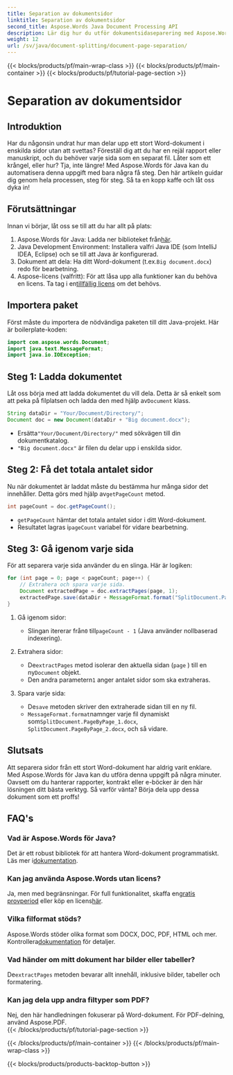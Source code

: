 ```yaml
---
title: Separation av dokumentsidor
linktitle: Separation av dokumentsidor
second_title: Aspose.Words Java Document Processing API
description: Lär dig hur du utför dokumentsidaseparering med Aspose.Words för Java. Den här omfattande guiden ger steg-för-steg-instruktioner och källkod för effektiv dokumentbehandling.
weight: 12
url: /sv/java/document-splitting/document-page-separation/
---
```


{{< blocks/products/pf/main-wrap-class >}}
{{< blocks/products/pf/main-container >}}
{{< blocks/products/pf/tutorial-page-section >}}

# Separation av dokumentsidor

## Introduktion

Har du någonsin undrat hur man delar upp ett stort Word-dokument i enskilda sidor utan att svettas? Föreställ dig att du har en rejäl rapport eller manuskript, och du behöver varje sida som en separat fil. Låter som ett krångel, eller hur? Tja, inte längre! Med Aspose.Words för Java kan du automatisera denna uppgift med bara några få steg. Den här artikeln guidar dig genom hela processen, steg för steg. Så ta en kopp kaffe och låt oss dyka in!


## Förutsättningar  

Innan vi börjar, låt oss se till att du har allt på plats:  

1.  Aspose.Words för Java: Ladda ner biblioteket från[här](https://releases.aspose.com/words/java/).  
2. Java Development Environment: Installera valfri Java IDE (som IntelliJ IDEA, Eclipse) och se till att Java är konfigurerad.  
3.  Dokument att dela: Ha ditt Word-dokument (t.ex.`Big document.docx`) redo för bearbetning.  
4.  Aspose-licens (valfritt): För att låsa upp alla funktioner kan du behöva en licens. Ta tag i en[tillfällig licens](https://purchase.aspose.com/temporary-license/) om det behövs.  


## Importera paket  

Först måste du importera de nödvändiga paketen till ditt Java-projekt. Här är boilerplate-koden:  

```java
import com.aspose.words.Document;
import java.text.MessageFormat;
import java.io.IOException;
```  


## Steg 1: Ladda dokumentet  

Låt oss börja med att ladda dokumentet du vill dela. Detta är så enkelt som att peka på filplatsen och ladda den med hjälp av`Document` klass.  

```java
String dataDir = "Your/Document/Directory/";
Document doc = new Document(dataDir + "Big document.docx");
```  

-  Ersätta`"Your/Document/Directory/"` med sökvägen till din dokumentkatalog.  
- `"Big document.docx"` är filen du delar upp i enskilda sidor.  


## Steg 2: Få det totala antalet sidor  

 Nu när dokumentet är laddat måste du bestämma hur många sidor det innehåller. Detta görs med hjälp av`getPageCount` metod.  

```java
int pageCount = doc.getPageCount();
```  

- `getPageCount` hämtar det totala antalet sidor i ditt Word-dokument.  
-  Resultatet lagras i`pageCount` variabel för vidare bearbetning.  


## Steg 3: Gå igenom varje sida  

För att separera varje sida använder du en slinga. Här är logiken:  

```java
for (int page = 0; page < pageCount; page++) {
    // Extrahera och spara varje sida.
    Document extractedPage = doc.extractPages(page, 1);
    extractedPage.save(dataDir + MessageFormat.format("SplitDocument.PageByPage_{0}.docx", page + 1));
}
```  

1. Gå igenom sidor:  
   -  Slingan itererar från`0` till`pageCount - 1` (Java använder nollbaserad indexering).  

2. Extrahera sidor:  
   -  De`extractPages` metod isolerar den aktuella sidan (`page` ) till en ny`Document` objekt.  
   -  Den andra parametern`1` anger antalet sidor som ska extraheras.  

3. Spara varje sida:  
   -  De`save` metoden skriver den extraherade sidan till en ny fil.  
   - `MessageFormat.format`namnger varje fil dynamiskt som`SplitDocument.PageByPage_1.docx`, `SplitDocument.PageByPage_2.docx`, och så vidare.  


## Slutsats  

Att separera sidor från ett stort Word-dokument har aldrig varit enklare. Med Aspose.Words för Java kan du utföra denna uppgift på några minuter. Oavsett om du hanterar rapporter, kontrakt eller e-böcker är den här lösningen ditt bästa verktyg. Så varför vänta? Börja dela upp dessa dokument som ett proffs!  


## FAQ's  

### Vad är Aspose.Words för Java?  
 Det är ett robust bibliotek för att hantera Word-dokument programmatiskt. Läs mer i[dokumentation](https://reference.aspose.com/words/java/).  

### Kan jag använda Aspose.Words utan licens?  
 Ja, men med begränsningar. För full funktionalitet, skaffa en[gratis provperiod](https://releases.aspose.com/) eller köp en licens[här](https://purchase.aspose.com/buy).  

### Vilka filformat stöds?  
 Aspose.Words stöder olika format som DOCX, DOC, PDF, HTML och mer. Kontrollera[dokumentation](https://reference.aspose.com/words/java/) för detaljer.  

### Vad händer om mitt dokument har bilder eller tabeller?  
 De`extractPages` metoden bevarar allt innehåll, inklusive bilder, tabeller och formatering.  

### Kan jag dela upp andra filtyper som PDF?  
Nej, den här handledningen fokuserar på Word-dokument. För PDF-delning, använd Aspose.PDF.  
{{< /blocks/products/pf/tutorial-page-section >}}

{{< /blocks/products/pf/main-container >}}
{{< /blocks/products/pf/main-wrap-class >}}

{{< blocks/products/products-backtop-button >}}

